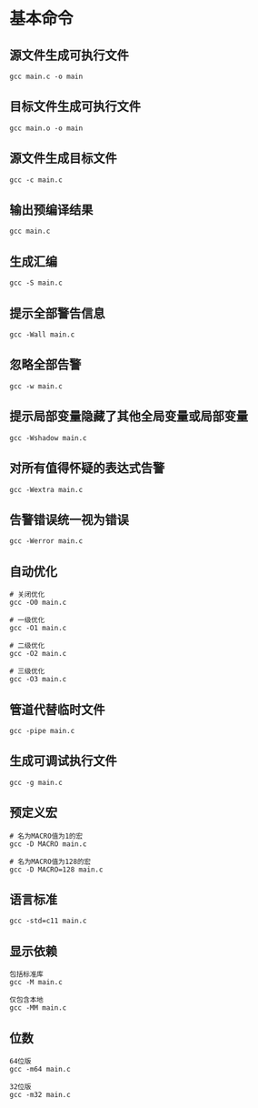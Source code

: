 # 基本命令

## 源文件生成可执行文件

    gcc main.c -o main

## 目标文件生成可执行文件

    gcc main.o -o main

## 源文件生成目标文件

    gcc -c main.c

## 输出预编译结果

    gcc main.c

## 生成汇编

    gcc -S main.c

## 提示全部警告信息

    gcc -Wall main.c

## 忽略全部告警

    gcc -w main.c

## 提示局部变量隐藏了其他全局变量或局部变量

    gcc -Wshadow main.c

## 对所有值得怀疑的表达式告警

    gcc -Wextra main.c

## 告警错误统一视为错误

    gcc -Werror main.c

## 自动优化

    # 关闭优化
    gcc -O0 main.c

    # 一级优化
    gcc -O1 main.c

    # 二级优化
    gcc -O2 main.c

    # 三级优化
    gcc -O3 main.c

## 管道代替临时文件

    gcc -pipe main.c

## 生成可调试执行文件

    gcc -g main.c

## 预定义宏

    # 名为MACRO值为1的宏
    gcc -D MACRO main.c

    # 名为MACRO值为128的宏
    gcc -D MACRO=128 main.c

## 语言标准

    gcc -std=c11 main.c

## 显示依赖

    包括标准库
    gcc -M main.c

    仅包含本地
    gcc -MM main.c

## 位数

    64位版
    gcc -m64 main.c

    32位版
    gcc -m32 main.c
